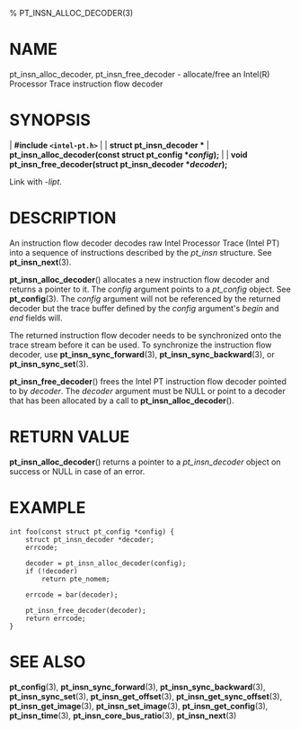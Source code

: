 % PT_INSN_ALLOC_DECODER(3)

<!---
 ! Copyright (c) 2015-2022, Intel Corporation
 !
 ! Redistribution and use in source and binary forms, with or without
 ! modification, are permitted provided that the following conditions are met:
 !
 !  * Redistributions of source code must retain the above copyright notice,
 !    this list of conditions and the following disclaimer.
 !  * Redistributions in binary form must reproduce the above copyright notice,
 !    this list of conditions and the following disclaimer in the documentation
 !    and/or other materials provided with the distribution.
 !  * Neither the name of Intel Corporation nor the names of its contributors
 !    may be used to endorse or promote products derived from this software
 !    without specific prior written permission.
 !
 ! THIS SOFTWARE IS PROVIDED BY THE COPYRIGHT HOLDERS AND CONTRIBUTORS "AS IS"
 ! AND ANY EXPRESS OR IMPLIED WARRANTIES, INCLUDING, BUT NOT LIMITED TO, THE
 ! IMPLIED WARRANTIES OF MERCHANTABILITY AND FITNESS FOR A PARTICULAR PURPOSE
 ! ARE DISCLAIMED. IN NO EVENT SHALL THE COPYRIGHT OWNER OR CONTRIBUTORS BE
 ! LIABLE FOR ANY DIRECT, INDIRECT, INCIDENTAL, SPECIAL, EXEMPLARY, OR
 ! CONSEQUENTIAL DAMAGES (INCLUDING, BUT NOT LIMITED TO, PROCUREMENT OF
 ! SUBSTITUTE GOODS OR SERVICES; LOSS OF USE, DATA, OR PROFITS; OR BUSINESS
 ! INTERRUPTION) HOWEVER CAUSED AND ON ANY THEORY OF LIABILITY, WHETHER IN
 ! CONTRACT, STRICT LIABILITY, OR TORT (INCLUDING NEGLIGENCE OR OTHERWISE)
 ! ARISING IN ANY WAY OUT OF THE USE OF THIS SOFTWARE, EVEN IF ADVISED OF THE
 ! POSSIBILITY OF SUCH DAMAGE.
 !-->

# NAME

pt_insn_alloc_decoder, pt_insn_free_decoder - allocate/free an Intel(R)
Processor Trace instruction flow decoder


# SYNOPSIS

| **\#include `<intel-pt.h>`**
|
| **struct pt_insn_decoder \***
| **pt_insn_alloc_decoder(const struct pt_config \**config*);**
|
| **void pt_insn_free_decoder(struct pt_insn_decoder \**decoder*);**

Link with *-lipt*.


# DESCRIPTION

An instruction flow decoder decodes raw Intel Processor Trace (Intel PT) into a
sequence of instructions described by the *pt_insn* structure.  See
**pt_insn_next**(3).

**pt_insn_alloc_decoder**() allocates a new instruction flow decoder and returns
a pointer to it.  The *config* argument points to a *pt_config* object.  See
**pt_config**(3).  The *config* argument will not be referenced by the returned
decoder but the trace buffer defined by the *config* argument's *begin* and
*end* fields will.

The returned instruction flow decoder needs to be synchronized onto the trace
stream before it can be used.  To synchronize the instruction flow decoder, use
**pt_insn_sync_forward**(3), **pt_insn_sync_backward**(3), or
**pt_insn_sync_set**(3).

**pt_insn_free_decoder**() frees the Intel PT instruction flow decoder pointed
to by *decoder*.  The *decoder* argument must be NULL or point to a decoder that
has been allocated by a call to **pt_insn_alloc_decoder**().


# RETURN VALUE

**pt_insn_alloc_decoder**() returns a pointer to a *pt_insn_decoder* object on
success or NULL in case of an error.


# EXAMPLE

~~~{.c}
int foo(const struct pt_config *config) {
	struct pt_insn_decoder *decoder;
	errcode;

	decoder = pt_insn_alloc_decoder(config);
	if (!decoder)
		return pte_nomem;

	errcode = bar(decoder);

	pt_insn_free_decoder(decoder);
	return errcode;
}
~~~


# SEE ALSO

**pt_config**(3), **pt_insn_sync_forward**(3), **pt_insn_sync_backward**(3),
**pt_insn_sync_set**(3), **pt_insn_get_offset**(3), **pt_insn_get_sync_offset**(3),
**pt_insn_get_image**(3), **pt_insn_set_image**(3), **pt_insn_get_config**(3),
**pt_insn_time**(3), **pt_insn_core_bus_ratio**(3), **pt_insn_next**(3)
